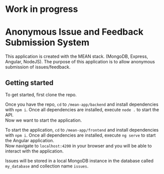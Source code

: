 # Work in progress

# Anonymous Issue and Feedback Submission System
This application is created with the MEAN stack. (MongoDB, Express, Angular, NodeJS). The purpose of this application is to allow anonymous submission of issues/feedback.

## Getting started
To get started, first clone the repo. <br> 

Once you have the repo, `cd` to `/mean-app/backend` and install dependencies with `npm i`. Once all dependencies are installed, execute `node .` to start the API.<br>
Now we want to start the application. <br>

To start the application, `cd` to `/mean-app/frontend` and install dependencies with `npm i`. Once all dependencies are installed, execute `ng serve` to start the Angular application. <br>
Now navigate to `localhost:4200` in your browser and you will be able to interact with the application. <br>

Issues will be stored in a local MongoDB instance in the database called `my_database` and collection name `issues`.
